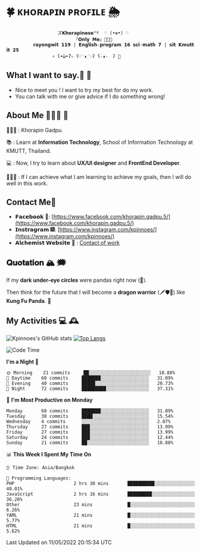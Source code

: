 # 🍀  ᴋʜᴏʀᴀᴘɪɴ ᴘʀᴏꜰɪʟᴇ  🌦 
                       ズ𝗞𝗵𝗼𝗿𝗮𝗽𝗶𝗻𝗲𝘀𝗲°º  ♡ (•ө•) ♡
                             『𝗢𝗻𝗹𝘆 𝗠𝗲』👩🏻‍💻
              𝗿𝗮𝘆𝗼𝗻𝗴𝘄𝗶𝘁 𝟭𝟭𝟵 | 𝗘𝗻𝗴𝗹𝗶𝘀𝗵-𝗽𝗿𝗼𝗴𝗿𝗮𝗺 𝟭𝟲 𝘀𝗰𝗶-𝗺𝗮𝘁𝗵 𝟳 | 𝘀𝗶𝘁 𝗞𝗺𝘂𝘁𝘁 𝗶𝘁 𝟮𝟱
                     ⚡️ ʕ•̀ω•́ʔ✧ ʕ♡˙ᴥ˙♡ʔ ʕ·ᴥ·　ʔ 💫

## What I want to say.💬 📧 

- Nice to meet you ! I want to try my best for do my work.  
- You can talk with me or give advice if I do something wrong! 

## About Me 🙋🏻‍♀️ 🌱
 👩🏻‍💼 : Khorapin Gadpu.
 
 📚 : Learn at **Information Technology**, School of Information Technology at KMUTT, Thailand. 

 💻 : Now, I try to learn about __UX/UI designer__ and __FrontEnd Developer__. 

 🏃🏻‍♀️ : If I can achieve what I am learning to achieve my goals, then I will do well in this work. 

## Contact Me📱

- 𝗙𝗮𝗰𝗲𝗯𝗼𝗼𝗸 🌌: [https://www.facebook.com/khorapin.gadpu.5/](https://www.facebook.com/khorapin.gadpu.5/)
- 𝗜𝗻𝘀𝘁𝗿𝗮𝗴𝗿𝗮𝗺 🎆: [https://www.instagram.com/kpinnoes/](https://www.instagram.com/kpinnoes/)
- 𝗔𝗹𝗰𝗵𝗲𝗺𝗶𝘀𝘁 𝗪𝗲𝗯𝘀𝗶𝘁𝗲 🌄 : [Contact of work](https://alchemist-softwarehouse.co/)

## 𝐐𝐮𝐨𝐭𝐚𝐭𝐢𝐨𝐧 🏔 🗯

If my __dark under-eye circles__ were pandas right now (🐼).

Then think for the future that I will become a __dragon warrior__ (🗡🛡🐲) like __Kung Fu Panda__. 🐉



## My Activities 💻 🕰
![Kpinnoes's GitHub stats](https://github-readme-stats.vercel.app/api?username=kpinnoes&show_icons=true&theme=solarized-light)
[![Top Langs](https://github-readme-stats.vercel.app/api/top-langs/?username=kpinnoes&layout=compact&langs_count=10&theme=solarized-light)](https://github.com/kpinnoes/github-readme-stats)


<!--START_SECTION:waka-->
![Code Time](http://img.shields.io/badge/Code%20Time-0-blue)

**I'm a Night 🦉** 

```text
🌞 Morning    21 commits     ██░░░░░░░░░░░░░░░░░░░░░░░   10.88% 
🌆 Daytime    60 commits     ███████░░░░░░░░░░░░░░░░░░   31.09% 
🌃 Evening    40 commits     █████░░░░░░░░░░░░░░░░░░░░   20.73% 
🌙 Night      72 commits     █████████░░░░░░░░░░░░░░░░   37.31%

```
📅 **I'm Most Productive on Monday** 

```text
Monday       60 commits     ███████░░░░░░░░░░░░░░░░░░   31.09% 
Tuesday      30 commits     ████░░░░░░░░░░░░░░░░░░░░░   15.54% 
Wednesday    4 commits      ░░░░░░░░░░░░░░░░░░░░░░░░░   2.07% 
Thursday     27 commits     ███░░░░░░░░░░░░░░░░░░░░░░   13.99% 
Friday       27 commits     ███░░░░░░░░░░░░░░░░░░░░░░   13.99% 
Saturday     24 commits     ███░░░░░░░░░░░░░░░░░░░░░░   12.44% 
Sunday       21 commits     ██░░░░░░░░░░░░░░░░░░░░░░░   10.88%

```


📊 **This Week I Spent My Time On** 

```text
⌚︎ Time Zone: Asia/Bangkok

💬 Programming Languages: 
PHP                      2 hrs 30 mins       ██████████░░░░░░░░░░░░░░░   40.01% 
JavaScript               2 hrs 16 mins       █████████░░░░░░░░░░░░░░░░   36.26% 
Other                    23 mins             █░░░░░░░░░░░░░░░░░░░░░░░░   6.26% 
YAML                     21 mins             █░░░░░░░░░░░░░░░░░░░░░░░░   5.77% 
HTML                     21 mins             █░░░░░░░░░░░░░░░░░░░░░░░░   5.62%

```


 Last Updated on 11/05/2022 20:15:34 UTC
<!--END_SECTION:waka-->
